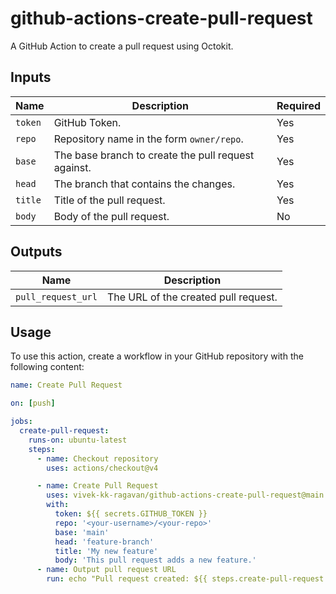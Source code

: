 # github-actions-create-pull-request

A GitHub Action to create a pull request using Octokit.


## Inputs

| Name   | Description                                      | Required |
|--------|--------------------------------------------------|----------|
| `token`  | GitHub Token.                                    | Yes      |
| `repo`   | Repository name in the form `owner/repo`.        | Yes      |
| `base`   | The base branch to create the pull request against. | Yes   |
| `head`   | The branch that contains the changes.            | Yes      |
| `title`  | Title of the pull request.                       | Yes      |
| `body`   | Body of the pull request.                        | No       |

## Outputs

| Name             | Description                          |
|------------------|--------------------------------------|
| `pull_request_url` | The URL of the created pull request. |

## Usage

To use this action, create a workflow in your GitHub repository with the following content:

```yaml
name: Create Pull Request

on: [push]

jobs:
  create-pull-request:
    runs-on: ubuntu-latest
    steps:
      - name: Checkout repository
        uses: actions/checkout@v4

      - name: Create Pull Request
        uses: vivek-kk-ragavan/github-actions-create-pull-request@main
        with:
          token: ${{ secrets.GITHUB_TOKEN }}
          repo: '<your-username>/<your-repo>'
          base: 'main'
          head: 'feature-branch'
          title: 'My new feature'
          body: 'This pull request adds a new feature.'
      - name: Output pull request URL
        run: echo "Pull request created: ${{ steps.create-pull-request.outputs.pull_request_url }}"
```

